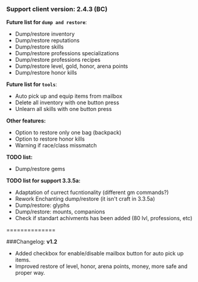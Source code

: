### Support client version: 2.4.3 (BC)

**Future list for `dump and restore`**:
* Dump/restore inventory
* Dump/restore reputations
* Dump/restore skills
* Dump/restore professions specializations
* Dump/restore professions recipes
* Dump/restore level, gold, honor, arena points
* Dump/restore honor kills

**Future list for `tools`**:
* Auto pick up and equip items from mailbox
* Delete all inventory with one button press
* Unlearn all skills with one button press

**Other features:**
* Option to restore only one bag (backpack)
* Option to restore honor kills
* Warning if race/class missmatch

**TODO list:**
* Dump/restore gems

**TODO list for support 3.3.5a:**
* Adaptation of currect fucntionality (different gm commands?)
* Rework Enchanting dump/restore (it isn't craft in 3.3.5a)
* Dump/restore: glyphs
* Dump/restore: mounts, companions
* Check if standart achivments has been added (80 lvl, professions, etc)

==============

###Changelog:
**v1.2**
 * Added checkbox for enable/disable mailbox button for auto pick up items.
 * Improved restore of level, honor, arena points, money, more safe and proper way.